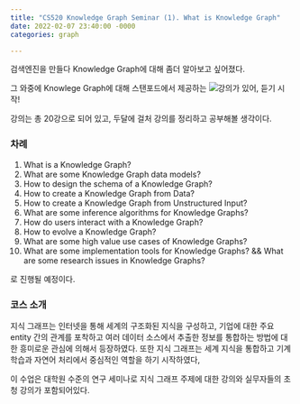 ```yaml
---
title: "CS520 Knowledge Graph Seminar (1). What is Knowledge Graph"
date: 2022-02-07 23:40:00 -0000 
categories: graph

---
```


검색엔진을 만들다 Knowledge Graph에 대해 좀더 알아보고 싶어졌다.

그 와중에 Knowlege Graph에 대해 스탠포드에서 제공하는 ![강의](https://www.youtube.com/playlist?list=PLDhh0lALedc5paY4N3NRZ3j_ui9foL7Qc)가 있어, 듣기 시작! 

강의는 총 20강으로 되어 있고, 두달에 걸처 강의를 정리하고 공부해볼 생각이다.

### 차례

1. What is a Knowledge Graph?
2. What are some Knowledge Graph data models?
3. How to design the schema of a Knowledge Graph?
4. How to create a Knowledge Graph from Data?
5. How to create a Knowledge Graph from Unstructured Input?
6. What are some inference algorithms for Knowledge Graphs?
7. How do users interact with a Knowledge Graph?
8. How to evolve a Knowledge Graph?
9. What are some high value use cases of Knowledge Graphs?
10. What are some implementation tools for Knowledge Graphs? && What are some research issues in Knowledge Graphs?

로 진행될 예정이다.


### 코스 소개
지식 그래프는 인터넷을 통해 세계의 구조화된 지식을 구성하고, 기업에 대한 주요 entity 간의 관계를 포착하고 여러 데이터 소스에서 추출한 정보를 통합하는 방법에 대한 흥미로운 관심에 의해서 등장하였다. 또한 지식 그래프는 세계 지식을 통합하고 기계학습과 자연어 처리에서 중심적인 역할을 하기 시작하였다, 

이 수업은 대학원 수준의 연구 세미나로 지식 그래프 주제에 대한 강의와 실무자들의 초청 강의가 포함되어있다. 
